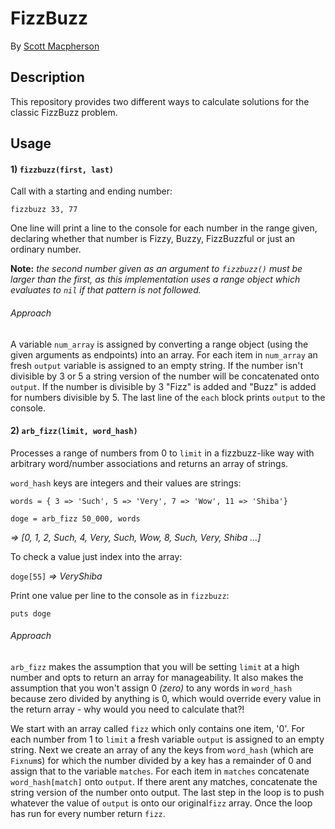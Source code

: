 # FizzBuzz
By [Scott Macpherson](https://github.com/scottmacphersonmusic)

## Description

This repository provides two different ways to calculate solutions for the classic FizzBuzz problem.

## Usage
#### 1) `fizzbuzz(first, last)`

Call with a starting and ending number:

`fizzbuzz 33, 77`


One line will print a line to the console for each number in the range given, declaring whether that number is Fizzy, Buzzy, FizzBuzzful or just an ordinary number.

**Note:** *the second number given as an argument to `fizzbuzz()` must
  be larger than the first, as this implementation uses a range object
  which evaluates to `nil` if that pattern is not followed.*

###### Approach

A variable `num_array` is assigned by converting a range object (using the given arguments as endpoints) into an array.  For each item in `num_array` an fresh `output` variable is assigned to an empty string.  If the number isn't divisible by 3 or 5 a string version of the number will be concatenated onto `output`.  If the number is divisible by 3 "Fizz" is added and "Buzz" is added for numbers divisible by 5. The last line of the `each` block prints `output` to the console.

#### 2) `arb_fizz(limit, word_hash)`
Processes a range of numbers from 0 to `limit` in a fizzbuzz-like way with arbitrary word/number associations and returns an array of strings.

`word_hash` keys are integers and their values are strings:

`words = { 3 => 'Such', 5 => 'Very', 7 => 'Wow', 11 => 'Shiba'}`

`doge = arb_fizz 50_000, words`

*=> [0, 1, 2, Such, 4, Very, Such, Wow, 8, Such, Very, Shiba ...]*

To check a value just index into the array:

`doge[55]` *=> VeryShiba*

Print one value per line to the console as in `fizzbuzz`:

`puts doge`

###### Approach
`arb_fizz` makes the assumption that you will be setting `limit` at a high number and opts to return an array for manageability.  It also makes the assumption that you won't assign 0 *(zero)* to any words in `word_hash` because zero divided by anything is 0, which would override every value in the return array - why would you need to calculate that?!

We start with an array called `fizz` which only contains one item, '0'.  For each number from 1 to `limit` a fresh variable `output` is assigned to an empty string.  Next we create an array of any the keys from `word_hash` (which are `Fixnum`s) for which the number divided by a key has a remainder of 0 and assign that to the variable `matches`. For each item in `matches` concatenate `word_hash[match]` onto `output`. If there arent any matches, concatenate the string version of the number onto output.  The last step in the loop is to push whatever the value of `output` is onto our original`fizz` array.  Once the loop has run for every number return `fizz`.
